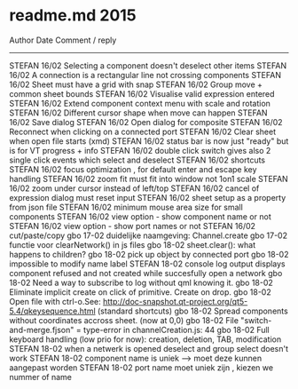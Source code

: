 # readme.md 2015

Author  Date    Comment / reply
------  ----    -----------------------------------------
STEFAN  16/02   Selecting a component doesn't deselect other items
STEFAN  16/02   A connection is a rectangular line not crossing components
STEFAN  16/02   Sheet must have a grid with snap
STEFAN  16/02   Group move + common sheet bounds
STEFAN  16/02   Visualise valid expression entered
STEFAN  16/02   Extend component context menu with scale and rotation
STEFAN  16/02   Different cursor shape when move can happen
STEFAN  16/02   Save dialog
STEFAN  16/02   Open dialog for composite
STEFAN  16/02   Reconnect when clicking on a connected port
STEFAN  16/02   Clear sheet when open file starts (xmd)
STEFAN  16/02   status bar is now just "ready" but is for VT progress + info
STEFAN  16/02   double click switch gives also 2 single click events which select and deselect
STEFAN  16/02   shortcuts
STEFAN  16/02   focus optimization , for default enter and escape key handling
STEFAN  16/02   zoom fit must fit into window not 1on1 scale
STEFAN  16/02   zoom under cursor instead of left/top
STEFAN  16/02   cancel of expression dialog must reset input
STEFAN  16/02   sheet setup as a property from json file
STEFAN  16/02   minimum mouse area size for small components
STEFAN  16/02   view option - show component name or not
STEFAN  16/02   view option - show port names or not
STEFAN  16/02   cut/paste/copy
gbo     17-02   duidelijke naamgeving: Channel.create
gbo     17-02   functie voor clearNetwork() in js files
gbo     18-02   sheet.clear(): what happens to children?
gbo     18-02   pick up object by connected port
gbo     18-02   impossible to modify name label
STEFAN  18-02   console log output displays component refused and not created while succesfully open a network
gbo     18-02   Need a way to subscribe to log without qml knowing it.
gbo     18-02   Eliminate implicit create on click of primitive. Create on drop.
gbo     18-02   Open file with ctrl-o.See: http://doc-snapshot.qt-project.org/qt5-5.4/qkeysequence.html (standard shortcuts)
gbo     18-02   Spread components without coordinates accross sheet. (now at 0,0)
gbo     18-02   File "switch-and-merge.fjson" = type-error in channelCreation.js: 44
gbo     18-02   Full keyboard handling (low prio for now): creation, deletion, TAB, modification
STEFAN  18-02   when a netwerk is opened deselect and group select doesn't work
STEFAN  18-02   component name is uniek --> moet deze kunnen aangepast worden
STEFAN  18-02   port name moet uniek zijn , kiezen we nummer of name

